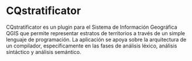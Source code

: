 # CQstratificator
CQstratificator es un plugin para el Sistema de Información Geográfica QGIS que permite representar estratos de territorios a través de un simple lenguaje de programación. La aplicación se apoya sobre la arquitectura de un compilador, específicamente en las fases de análisis léxico, análisis sintáctico y análisis semántico.
